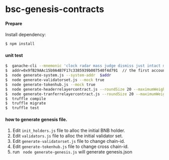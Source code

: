 # bsc-genesis-contracts

#### Prepare

Install dependency:
```bash
$ npm install
``` 

#### unit test

```bash
$  ganache-cli --mnemonic 'clock radar mass judge dismiss just intact mind resemble fringe diary casino' --gasLimit 13000000  -e 10000
$  addr=0x9fB29AAc15b9A4B7F17c3385939b007540f4d791  // the first account of ganache
$  node generate-system.js --system-addr  $addr
$  node generate-validatorset.js --mock true
$  node generate-tokenhub.js --mock true
$  node generate-headerrelayercontract.js --roundSize 20 --maximumWeight 10
$  node generate-tranferrelayercontract.js --roundSize 20 --maximumWeight 10
$  truffle compile
$  truffle migrate
$  truffle test
```

#### how to generate genesis file.
 
1. Edit `init_holders.js` file to alloc the initial BNB holder.
2. Edit `validators.js` file to alloc the initial validator set.
3. Edit `generate-validatorset.js` file to change chain-id.
3. Edit `generate-tokenhub.js` file to change cross chain-id.
4. run ` node generate-genesis.js` will generate genesis.json



